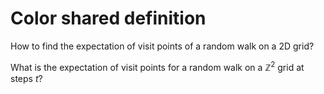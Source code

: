Color shared definition
=======================

How to find the expectation of visit points of a random walk on a 2D grid?

What is the expectation of visit points for a random walk on a $\mathbb{Z}^2$ grid at steps $t$?